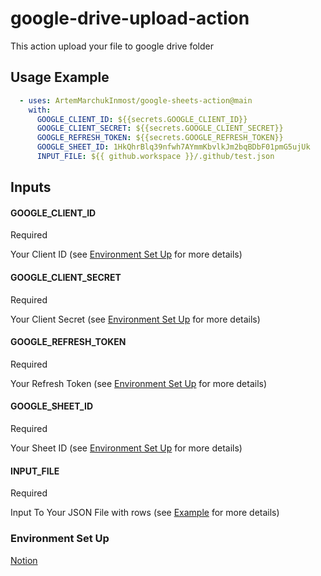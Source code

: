 # google-drive-upload-action

This action upload your file to google drive folder

## Usage Example

```yaml
  - uses: ArtemMarchukInmost/google-sheets-action@main
    with:
      GOOGLE_CLIENT_ID: ${{secrets.GOOGLE_CLIENT_ID}}
      GOOGLE_CLIENT_SECRET: ${{secrets.GOOGLE_CLIENT_SECRET}}
      GOOGLE_REFRESH_TOKEN: ${{secrets.GOOGLE_REFRESH_TOKEN}}
      GOOGLE_SHEET_ID: 1HkQhrBlq39nfwh7AYmmKbvlkJm2bqBDbF01pmG5ujUk
      INPUT_FILE: ${{ github.workspace }}/.github/test.json
```

## Inputs

#### GOOGLE_CLIENT_ID

Required

Your Client ID (see [Environment Set Up](#Environment-Set-Up) for more details)

#### GOOGLE_CLIENT_SECRET

Required

Your Client Secret (see [Environment Set Up](#Environment-Set-Up) for more details)

#### GOOGLE_REFRESH_TOKEN

Required

Your Refresh Token (see [Environment Set Up](#Environment-Set-Up) for more details)

#### GOOGLE_SHEET_ID

Required

Your Sheet ID (see [Environment Set Up](#Environment-Set-Up) for more details)

#### INPUT_FILE

Required

Input To Your JSON File with rows (see [Example](https://github.com/ArtemMarchukInmost/google-sheets-action/blob/main/.github/test.json) for more details)

### Environment Set Up

[Notion](https://oil-narcissus-b29.notion.site/Setup-Google-Client-Secret-Client-ID-Refresh-Token-Spread-Sheet-API-73f1b1f0f1b94774ae61694f1877623e)
